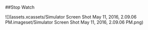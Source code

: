 ##Stop Watch

![](assets.xcassets/Simulator Screen Shot May 11, 2016, 2.09.06 PM.imageset/Simulator Screen Shot May 11, 2016, 2.09.06 PM.png)